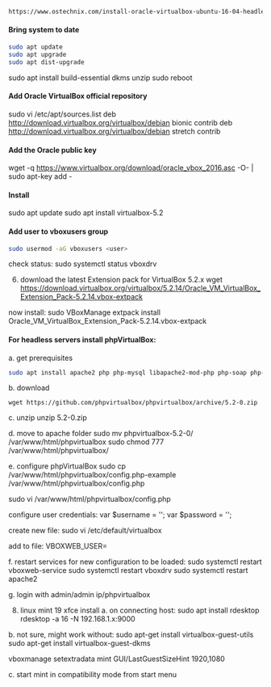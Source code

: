 ```html
https://www.ostechnix.com/install-oracle-virtualbox-ubuntu-16-04-headless-server/
```
#### Bring system to date
```bash
sudo apt update 
sudo apt upgrade
sudo apt dist-upgrade
```

sudo apt install build-essential dkms unzip
sudo reboot

#### Add Oracle VirtualBox official repository
sudo vi /etc/apt/sources.list
deb http://download.virtualbox.org/virtualbox/debian bionic contrib
deb http://download.virtualbox.org/virtualbox/debian stretch contrib

#### Add the Oracle public key
wget -q https://www.virtualbox.org/download/oracle_vbox_2016.asc -O- | sudo apt-key add -

#### Install
sudo apt update
sudo apt install virtualbox-5.2

#### Add user to vboxusers group
```bash
sudo usermod -aG vboxusers <user>
```

check status: 
sudo systemctl status vboxdrv

6. download the latest Extension pack for VirtualBox 5.2.x
wget https://download.virtualbox.org/virtualbox/5.2.14/Oracle_VM_VirtualBox_Extension_Pack-5.2.14.vbox-extpack

now install:
sudo VBoxManage extpack install Oracle_VM_VirtualBox_Extension_Pack-5.2.14.vbox-extpack

#### For headless servers install phpVirtualBox:
a. get prerequisites
```bash
sudo apt install apache2 php php-mysql libapache2-mod-php php-soap php-xml
```
b. download
```
wget https://github.com/phpvirtualbox/phpvirtualbox/archive/5.2-0.zip
```
c. unzip
unzip 5.2-0.zip

d. move to apache folder
sudo mv phpvirtualbox-5.2-0/ /var/www/html/phpvirtualbox
sudo chmod 777 /var/www/html/phpvirtualbox/

e. configure phpVirtualBox
sudo cp /var/www/html/phpvirtualbox/config.php-example /var/www/html/phpvirtualbox/config.php

sudo vi /var/www/html/phpvirtualbox/config.php

configure user credentials:
var $username = '<user>';
var $password = '<password>';

create new file:
sudo vi /etc/default/virtualbox

add to file: VBOXWEB_USER=<user>

f. restart services for new configuration to be loaded:
sudo systemctl restart vboxweb-service
sudo systemctl restart vboxdrv
sudo systemctl restart apache2

g. login with admin/admin
ip/phpvirtualbox

8. linux mint 19 xfce install
a. on connecting host:
sudo apt install rdesktop
rdesktop -a 16 -N 192.168.1.x:9000

b. not sure, might work without:
sudo apt-get install virtualbox-guest-utils
sudo apt-get install virtualbox-guest-dkms

vboxmanage setextradata mint GUI/LastGuestSizeHint 1920,1080

c. start mint in compatibility mode from start menu
